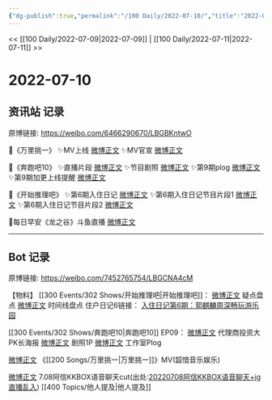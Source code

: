 ```yaml
---
{"dg-publish":true,"permalink":"/100 Daily/2022-07-10/","title":"2022-07-10","created":"2022-12-06T15:50:09.000+08:00","updated":"2023-04-11T14:46:33.000+08:00"}
---
```



<< [[100 Daily/2022-07-09\|2022-07-09]] | [[100 Daily/2022-07-11\|2022-07-11]] >>

# 2022-07-10

## 资讯站 记录

原博链接: https://weibo.com/6466290670/LBGBKntwO

🌟《万里挑一》
✨MV上线 [微博正文](https://m.weibo.cn/6466290670/4789706992649650)
✨MV官宣 [微博正文](https://m.weibo.cn/6466290670/4789801532789155)

🌟《奔跑吧10》
✨直播片段 [微博正文](https://m.weibo.cn/6466290670/4789762533364016)
✨节目剧照 [微博正文](https://m.weibo.cn/6466290670/4789714769674606)
✨第9期plog [微博正文](https://m.weibo.cn/6466290670/4789664962052655)
✨第9期加更上线提醒 [微博正文](https://m.weibo.cn/6466290670/4789665431294281)

🌟《开始推理吧》
✨第6期入住日记 [微博正文](https://m.weibo.cn/6466290670/4789752437410475)
✨第6期入住日记节目片段1 [微博正文](https://m.weibo.cn/6466290670/4789762848198397)
✨第6期入住日记节目片段2 [微博正文](https://m.weibo.cn/6466290670/4789763834122492)

🌟每日早安《龙之谷》斗鱼直播 [微博正文](https://m.weibo.cn/6466290670/4789606635014844)

---
## Bot 记录

原博链接: https://weibo.com/7452765754/LBGCNA4cM

【物料】
[[300 Events/302 Shows/开始推理吧\|开始推理吧]]：
[微博正文](https://weibo.com/2162247381/LBCgPspn9) 疑点盘点
[微博正文](https://weibo.com/2162247381/LBDuFmPsj) 时间线盘点
住户日记6链接：
[入住日记第6期：郭麒麟周深畅玩游乐园](https://weibo.cn/sinaurl?u=https%3A%2F%2Fv.qq.com%2Fx%2Fcover%2Fmzc002002mk02pi%2Fc00433jeh0k.html)

[[300 Events/302 Shows/奔跑吧10\|奔跑吧10]] EP09：
[微博正文](https://weibo.com/5242381821/LBCgO29DH) 代理商投资大PK长海报
[微博正文](https://weibo.com/5242381821/LBDQd2CTl) 剧照1P
[微博正文](http://weibo.com/7478855230/LBCgOzaGy) 工作室Plog

[微博正文](https://weibo.com/7425544436/LBFHtsLvG) 《[[200 Songs/万里挑一\|万里挑一]]》MV(韶愔音乐娱乐)

[微博正文](https://weibo.com/7495641082/LBE5WrB7V) 7.08阿信KKBOX语音聊天cut(出处:[20220708阿信KKBOX语音聊天+ig直播乱入](https://weibo.cn/sinaurl?u=https%3A%2F%2Fwww.bilibili.com%2Fvideo%2FBV1tf4y1d7WD)) [[400 Topics/他人提及\|他人提及]]
